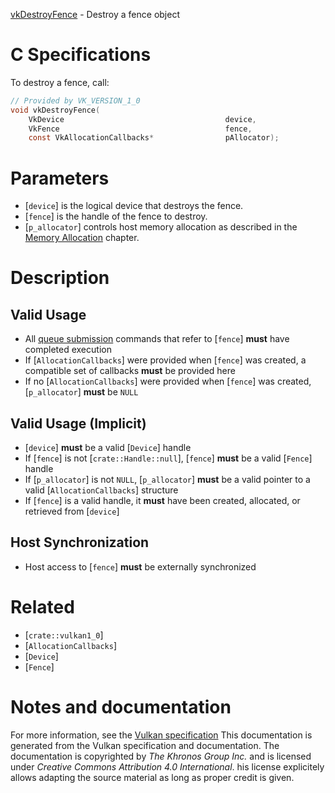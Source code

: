 [vkDestroyFence](https://www.khronos.org/registry/vulkan/specs/1.3-extensions/man/html/vkDestroyFence.html) - Destroy a fence object

# C Specifications
To destroy a fence, call:
```c
// Provided by VK_VERSION_1_0
void vkDestroyFence(
    VkDevice                                    device,
    VkFence                                     fence,
    const VkAllocationCallbacks*                pAllocator);
```

# Parameters
- [`device`] is the logical device that destroys the fence.
- [`fence`] is the handle of the fence to destroy.
- [`p_allocator`] controls host memory allocation as described in the [Memory Allocation](https://www.khronos.org/registry/vulkan/specs/1.3-extensions/html/vkspec.html#memory-allocation) chapter.

# Description
## Valid Usage
-    All [queue submission](https://www.khronos.org/registry/vulkan/specs/1.3-extensions/html/vkspec.html#devsandqueues-submission) commands that refer to [`fence`] **must**  have completed execution
-    If [`AllocationCallbacks`] were provided when [`fence`] was created, a compatible set of callbacks  **must**  be provided here
-    If no [`AllocationCallbacks`] were provided when [`fence`] was created, [`p_allocator`] **must**  be `NULL`

## Valid Usage (Implicit)
-  [`device`] **must**  be a valid [`Device`] handle
-    If [`fence`] is not [`crate::Handle::null`], [`fence`] **must**  be a valid [`Fence`] handle
-    If [`p_allocator`] is not `NULL`, [`p_allocator`] **must**  be a valid pointer to a valid [`AllocationCallbacks`] structure
-    If [`fence`] is a valid handle, it  **must**  have been created, allocated, or retrieved from [`device`]

## Host Synchronization
- Host access to [`fence`] **must**  be externally synchronized

# Related
- [`crate::vulkan1_0`]
- [`AllocationCallbacks`]
- [`Device`]
- [`Fence`]

# Notes and documentation
For more information, see the [Vulkan specification](https://www.khronos.org/registry/vulkan/specs/1.3-extensions/html/vkspec.html)
This documentation is generated from the Vulkan specification and documentation.
The documentation is copyrighted by *The Khronos Group Inc.* and is licensed under *Creative Commons Attribution 4.0 International*.
his license explicitely allows adapting the source material as long as proper credit is given.
        